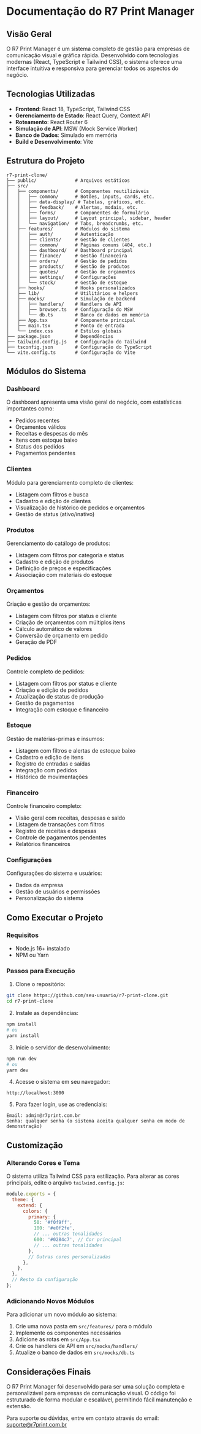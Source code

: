 # Documentação do R7 Print Manager

## Visão Geral

O R7 Print Manager é um sistema completo de gestão para empresas de comunicação visual e gráfica rápida. Desenvolvido com tecnologias modernas (React, TypeScript e Tailwind CSS), o sistema oferece uma interface intuitiva e responsiva para gerenciar todos os aspectos do negócio.

## Tecnologias Utilizadas

- **Frontend**: React 18, TypeScript, Tailwind CSS
- **Gerenciamento de Estado**: React Query, Context API
- **Roteamento**: React Router 6
- **Simulação de API**: MSW (Mock Service Worker)
- **Banco de Dados**: Simulado em memória
- **Build e Desenvolvimento**: Vite

## Estrutura do Projeto

```
r7-print-clone/
├── public/              # Arquivos estáticos
├── src/
│   ├── components/      # Componentes reutilizáveis
│   │   ├── common/      # Botões, inputs, cards, etc.
│   │   ├── data-display/ # Tabelas, gráficos, etc.
│   │   ├── feedback/    # Alertas, modais, etc.
│   │   ├── forms/       # Componentes de formulário
│   │   ├── layout/      # Layout principal, sidebar, header
│   │   └── navigation/  # Tabs, breadcrumbs, etc.
│   ├── features/        # Módulos do sistema
│   │   ├── auth/        # Autenticação
│   │   ├── clients/     # Gestão de clientes
│   │   ├── common/      # Páginas comuns (404, etc.)
│   │   ├── dashboard/   # Dashboard principal
│   │   ├── finance/     # Gestão financeira
│   │   ├── orders/      # Gestão de pedidos
│   │   ├── products/    # Gestão de produtos
│   │   ├── quotes/      # Gestão de orçamentos
│   │   ├── settings/    # Configurações
│   │   └── stock/       # Gestão de estoque
│   ├── hooks/           # Hooks personalizados
│   ├── lib/             # Utilitários e helpers
│   ├── mocks/           # Simulação de backend
│   │   ├── handlers/    # Handlers de API
│   │   ├── browser.ts   # Configuração do MSW
│   │   └── db.ts        # Banco de dados em memória
│   ├── App.tsx          # Componente principal
│   ├── main.tsx         # Ponto de entrada
│   └── index.css        # Estilos globais
├── package.json         # Dependências
├── tailwind.config.js   # Configuração do Tailwind
├── tsconfig.json        # Configuração do TypeScript
└── vite.config.ts       # Configuração do Vite
```

## Módulos do Sistema

### Dashboard

O dashboard apresenta uma visão geral do negócio, com estatísticas importantes como:
- Pedidos recentes
- Orçamentos válidos
- Receitas e despesas do mês
- Itens com estoque baixo
- Status dos pedidos
- Pagamentos pendentes

### Clientes

Módulo para gerenciamento completo de clientes:
- Listagem com filtros e busca
- Cadastro e edição de clientes
- Visualização de histórico de pedidos e orçamentos
- Gestão de status (ativo/inativo)

### Produtos

Gerenciamento do catálogo de produtos:
- Listagem com filtros por categoria e status
- Cadastro e edição de produtos
- Definição de preços e especificações
- Associação com materiais do estoque

### Orçamentos

Criação e gestão de orçamentos:
- Listagem com filtros por status e cliente
- Criação de orçamentos com múltiplos itens
- Cálculo automático de valores
- Conversão de orçamento em pedido
- Geração de PDF

### Pedidos

Controle completo de pedidos:
- Listagem com filtros por status e cliente
- Criação e edição de pedidos
- Atualização de status de produção
- Gestão de pagamentos
- Integração com estoque e financeiro

### Estoque

Gestão de matérias-primas e insumos:
- Listagem com filtros e alertas de estoque baixo
- Cadastro e edição de itens
- Registro de entradas e saídas
- Integração com pedidos
- Histórico de movimentações

### Financeiro

Controle financeiro completo:
- Visão geral com receitas, despesas e saldo
- Listagem de transações com filtros
- Registro de receitas e despesas
- Controle de pagamentos pendentes
- Relatórios financeiros

### Configurações

Configurações do sistema e usuários:
- Dados da empresa
- Gestão de usuários e permissões
- Personalização do sistema

## Como Executar o Projeto

### Requisitos

- Node.js 16+ instalado
- NPM ou Yarn

### Passos para Execução

1. Clone o repositório:
```bash
git clone https://github.com/seu-usuario/r7-print-clone.git
cd r7-print-clone
```

2. Instale as dependências:
```bash
npm install
# ou
yarn install
```

3. Inicie o servidor de desenvolvimento:
```bash
npm run dev
# ou
yarn dev
```

4. Acesse o sistema em seu navegador:
```
http://localhost:3000
```

5. Para fazer login, use as credenciais:
```
Email: admin@r7print.com.br
Senha: qualquer senha (o sistema aceita qualquer senha em modo de demonstração)
```

## Customização

### Alterando Cores e Tema

O sistema utiliza Tailwind CSS para estilização. Para alterar as cores principais, edite o arquivo `tailwind.config.js`:

```js
module.exports = {
  theme: {
    extend: {
      colors: {
        primary: {
          50: '#f0f9ff',
          100: '#e0f2fe',
          // ... outras tonalidades
          600: '#0284c7', // Cor principal
          // ... outras tonalidades
        },
        // Outras cores personalizadas
      },
    },
  },
  // Resto da configuração
};
```

### Adicionando Novos Módulos

Para adicionar um novo módulo ao sistema:

1. Crie uma nova pasta em `src/features/` para o módulo
2. Implemente os componentes necessários
3. Adicione as rotas em `src/App.tsx`
4. Crie os handlers de API em `src/mocks/handlers/`
5. Atualize o banco de dados em `src/mocks/db.ts`

## Considerações Finais

O R7 Print Manager foi desenvolvido para ser uma solução completa e personalizável para empresas de comunicação visual. O código foi estruturado de forma modular e escalável, permitindo fácil manutenção e extensão.

Para suporte ou dúvidas, entre em contato através do email: suporte@r7print.com.br
